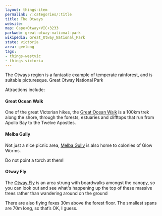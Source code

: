 ```yaml
---
layout: things-item
permalink: /:categories/:title
title: The Otways
website: 
map: Cape+Otway+VIC+3233
parkweb: great-otway-national-park
wikipedia: Great_Otway_National_Park
state: victoria
area: geelong
tags:
- things-westvic
- things-victoria
---
```

The Otways region is a fantastic example of temperate rainforest, and is suitable picturesque. Great Otway National Park

Attractions include:

#### Great Ocean Walk
One of the great Victorian hikes, the [Great Ocean Walk](http://parkweb.vic.gov.au/explore/parks/great-otway-national-park/things-to-do/great-ocean-walk) is a 100km trek along the shore, through the forests, estuaries and clifftops that run from Apollo Bay to the Twelve Apostles.

#### Melba Gully
Not just a nice picnic area, [Melba Gully](http://www.visitvictoria.com/Regions/Great-Ocean-Road/Activities-and-attractions/Nature-and-wildlife/Wildlife-and-zoos/Melba-Gully.aspx) is also home to colonies of Glow Worms.

Do not point a torch at them! 	

#### Otway Fly
The [Otway Fly](www.otwayflytreetopadventures.com) is an area strung with boardwalks amongst the canopy, so you can look out and see what's happening up the top of these massive trees rather than wandering around on the ground

There are also flying foxes 30m above the forest floor. The smallest spans are 70m long, so that’s OK, I guess.
